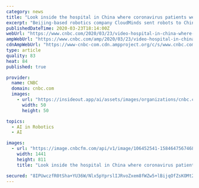 ```yaml
---
category: news
title: "Look inside the hospital in China where coronavirus patients were treated by robots"
excerpt: "Beijing-based robotics company CloudMinds sent robots to Chinese hospitals to help with the treatment of patients with coronavirus to limit the spread of the infection. Here's a look inside."
publishedDateTime: 2020-03-23T18:14:00Z
webUrl: "https://www.cnbc.com/2020/03/23/video-hospital-in-china-where-covid-19-patients-treated-by-robots.html"
ampWebUrl: "https://www.cnbc.com/amp/2020/03/23/video-hospital-in-china-where-covid-19-patients-treated-by-robots.html"
cdnAmpWebUrl: "https://www-cnbc-com.cdn.ampproject.org/c/s/www.cnbc.com/amp/2020/03/23/video-hospital-in-china-where-covid-19-patients-treated-by-robots.html"
type: article
quality: 83
heat: 84
published: true

provider:
  name: CNBC
  domain: cnbc.com
  images:
    - url: "https://insideout.app/ai/assets/images/organizations/cnbc.com-50x50.jpg"
      width: 50
      height: 50

topics:
  - AI in Robotics
  - AI

images:
  - url: "https://image.cnbcfm.com/api/v1/image/106452541-1584647567468employeevolunteerssettinguprobot.jpeg?v=1584647740"
    width: 1441
    height: 811
    title: "Look inside the hospital in China where coronavirus patients were treated by robots"

secured: "8IPUwczfR0tSha+YU36W/Nlx5pYprslIJRvoZxem8fWZw5+lBijqOfZsKOMt27qryuiQ0kuhqHGiVia7kBdxsn3bC4VF3Ipq+dDu+n2m7Z6cdPdBLUyJQTrqtN2X/38jb5F6TNirxb6lRVH/adiPzRGRj71CC2xK9Hb4tWhuet+9ityxzaz1UA4U1tilDLBVLyOlrMDtlpGNfoNLg5U/Q0BizhhqriwWf2rmUJ2avAsAqK6Tt11+Z71GjRLt6wrxX39FwcHJUVtXFty4zEkx/mpATold0ARclx5KfyCzSiNj3DfuAhHd8RaYCcES8P/gpsXChBjixJ1NIVeDwPyRv7eIqeXpJJeHECthgw0xHOYCTuNg6hENJPqDNOPvdLIkOEHYa/BxcG4x+tv68M8DimndCJ2CveGEB9fcNvAYKJLcX9WYtDgG+34ZSQbhoEkBQlTaLSDv8tx2wiKK0eturOIPF3ouH9eQWVrKYfEzoq4=;oWxbwoDKlcUoglLAvQSiOA=="
---
```


